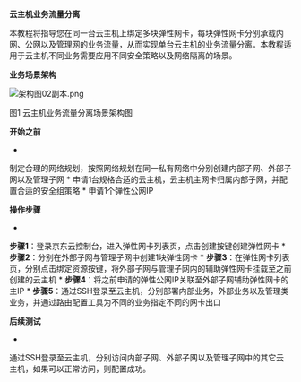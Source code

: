 **云主机业务流量分离**

本教程将指导您在同一台云主机上绑定多块弹性网卡，每块弹性网卡分别承载内网、公网以及管理网的业务流量，从而实现单台云主机的业务流量分离。本教程适用于云主机不同业务需要应用不同安全策略以及网络隔离的场景。

**业务场景架构**

![架构图02副本.png](https://img1.jcloudcs.com/cms/4c21a533-c4a8-4f2b-aedb-ee4b52bdca1a20180625164441.png)

图1 云主机业务流量分离场景架构图

**开始之前**

* 
制定合理的网络规划，按照网络规划在同一私有网络中分别创建内部子网、外部子网以及管理子网
* 
申请1台规格合适的云主机，云主机主网卡归属内部子网，并配置合适的安全组策略
* 
申请1个弹性公网IP

**操作步骤**

* 
**步骤1**：登录京东云控制台，进入弹性网卡列表页，点击创建按键创建弹性网卡
* 
**步骤2**：分别在外部子网与管理子网中创建1块弹性网卡
* 
**步骤3**：在弹性网卡列表页，分别点击绑定资源按键，将外部子网与管理子网内的辅助弹性网卡挂载至之前创建的云主机
* 
**步骤4**：将之前申请的弹性公网IP关联至外部子网辅助弹性网卡的主IP
* 
**步骤5**：通过SSH登录至云主机，分别部署内部业务，外部业务以及管理类业务，并通过路由配置工具为不同的业务指定不同的网卡出口

**后续测试**

* 
通过SSH登录至云主机，分别访问内部子网、外部子网以及管理子网中的其它云主机，如果可以正常访问，则配置成功。